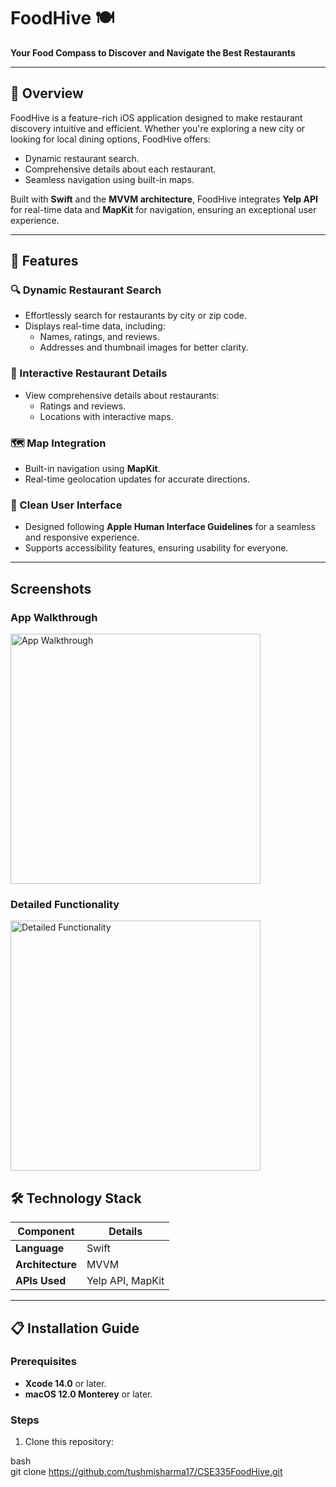 # FoodHive 🍽️  
**Your Food Compass to Discover and Navigate the Best Restaurants**  

---

## 🚀 Overview  
FoodHive is a feature-rich iOS application designed to make restaurant discovery intuitive and efficient. Whether you're exploring a new city or looking for local dining options, FoodHive offers:  
- Dynamic restaurant search.  
- Comprehensive details about each restaurant.  
- Seamless navigation using built-in maps.  

Built with **Swift** and the **MVVM architecture**, FoodHive integrates **Yelp API** for real-time data and **MapKit** for navigation, ensuring an exceptional user experience.  

---

## 🌟 Features  

### 🔍 Dynamic Restaurant Search  
- Effortlessly search for restaurants by city or zip code.  
- Displays real-time data, including:  
  - Names, ratings, and reviews.  
  - Addresses and thumbnail images for better clarity.  

### 📝 Interactive Restaurant Details  
- View comprehensive details about restaurants:  
  - Ratings and reviews.  
  - Locations with interactive maps.  

### 🗺️ Map Integration  
- Built-in navigation using **MapKit**.  
- Real-time geolocation updates for accurate directions.  

### 🎨 Clean User Interface  
- Designed following **Apple Human Interface Guidelines** for a seamless and responsive experience.  
- Supports accessibility features, ensuring usability for everyone.  

---

## Screenshots

### App Walkthrough
<img src="./Apps_Walkthrough.png" alt="App Walkthrough" width="400"/>

### Detailed Functionality
<img src="./Detailed_App_Functionality.png" alt="Detailed Functionality" width="400"/>



## 🛠️ Technology Stack  
| **Component**    | **Details**           |  
|-------------------|-----------------------|  
| **Language**      | Swift                |  
| **Architecture**  | MVVM                 |  
| **APIs Used**     | Yelp API, MapKit     |  

---

## 📋 Installation Guide  

### Prerequisites  
- **Xcode 14.0** or later.  
- **macOS 12.0 Monterey** or later.  

### Steps  
1. Clone this repository:  
   
bash  
   git clone https://github.com/tushmisharma17/CSE335FoodHive.git  
